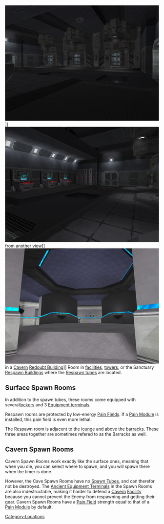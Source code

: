 ![](images/SpawnRoom.jpg "fig:SpawnRoom.jpg")\]\]
![](images/SpawnRoom2.jpg "fig:SpawnRoom2.jpg") from another view\]\]
![](images/CaveSpawnRoom.jpg "fig:CaveSpawnRoom.jpg") in a
[Cavern](Cavern.md "wikilink") [Redoubt
Building](Redoubt_Building.md "wikilink")\]\] Room in
[facilities](facilities.md "wikilink"), [towers](towers.md "wikilink"), or the
Sanctuary [Respawn Buildings](Respawn_Building.md "wikilink") where the
[Respawn tubes](Respawn_tube.md "wikilink") are located.

## Surface Spawn Rooms

In addition to the spawn tubes, these rooms come equipped with
several[lockers](lockers.md "wikilink") and 3 [Equipment
terminals](Equipment_terminal.md "wikilink").

Respawn rooms are protected by low-energy [Pain
Fields](Pain_Field.md "wikilink"). If a [Pain
Module](Pain_Module.md "wikilink") is installed, this pain field is even
more lethal.

The Respawn room is adjacent to the [lounge](lounge.md "wikilink") and
above the [barracks](barracks.md "wikilink"). These three areas together
are sometimes refered to as the Barracks as well.

## Cavern Spawn Rooms

Cavern Spawn Rooms work exactly like the surface ones, meaning that when
you die, you can select where to spawn, and you will spawn there when
the timer is done.

However, the Cave Spawn Rooms have no [Spawn
Tubes](Spawn_Tube.md "wikilink"), and can therefor not be destroyed. The
[Ancient Equipment Terminals](Ancient_Equipment_Terminal.md "wikilink") in
the Spawn Rooms are also indestructable, making it harder to defend a
[Cavern](Cavern.md "wikilink") [Facility](Facility.md "wikilink") because you
cannot prevent the Enemy from respawning and getting their gear. Cavern
Spawn Rooms have a [Pain Field](Pain_Field.md "wikilink") strength equal to
that of a [Pain Module](Pain_Module.md "wikilink") by default.

[Category:Locations](Category:Locations.md "wikilink")
